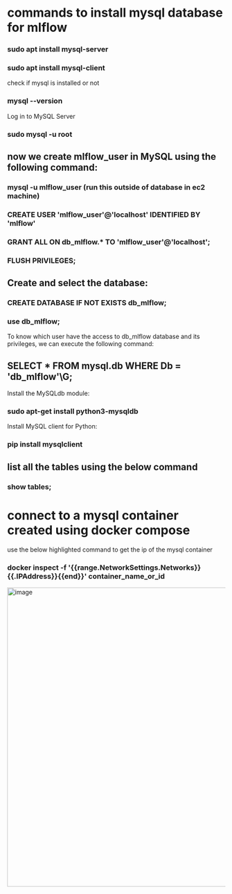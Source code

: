 
# commands to install mysql database for mlflow

### sudo apt install mysql-server
### sudo apt install mysql-client

check if mysql is installed or not
### mysql --version

Log in to MySQL Server
### sudo mysql -u root

## now we create mlflow_user in MySQL using the following command:
### mysql -u mlflow_user (run this outside of database in ec2 machine)
### CREATE USER 'mlflow_user'@'localhost' IDENTIFIED BY 'mlflow'
### GRANT ALL ON db_mlflow.* TO 'mlflow_user'@'localhost';
### FLUSH PRIVILEGES;

## Create and select the database:
### CREATE DATABASE IF NOT EXISTS db_mlflow;
### use db_mlflow;


To know which user have the access to db_mlflow database and its privileges, we can execute the following command:
## SELECT * FROM mysql.db WHERE Db = 'db_mlflow'\G;

Install the MySQLdb module:
### sudo apt-get install python3-mysqldb
Install MySQL client for Python:
### pip install mysqlclient

## list all the tables using the below command

### show tables;

# connect to a mysql container created using docker compose 

use the below highlighted command to get the ip of the mysql container 

### docker inspect -f '{{range.NetworkSettings.Networks}}{{.IPAddress}}{{end}}' container_name_or_id
<img width="689" alt="image" src="https://github.com/sawansolanki/mlflow-setup-complete/assets/64569965/ec06cd13-06b6-411f-ad69-aae96d80a699">





